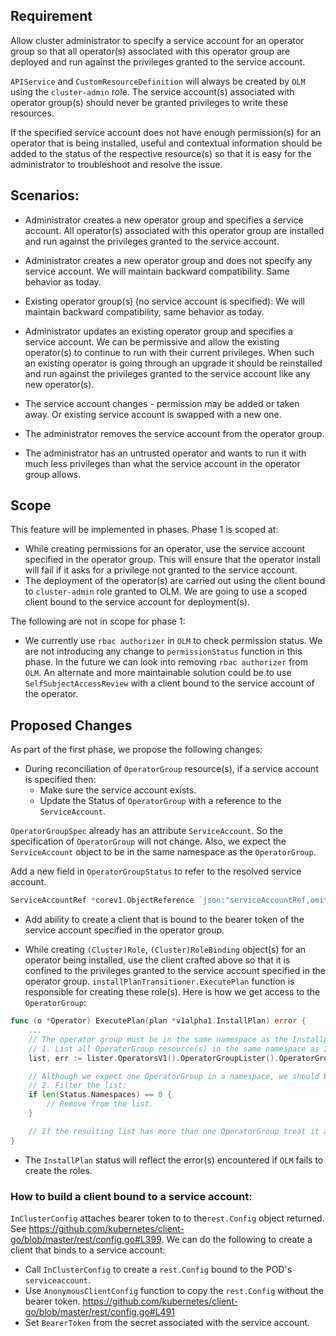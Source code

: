 ## Requirement
Allow cluster administrator to specify a service account for an operator group so that all operator(s) associated with this operator group are deployed and run against the privileges granted to the service account.

`APIService` and `CustomResourceDefinition` will always be created  by `OLM` using the `cluster-admin` role. The service account(s) associated with operator group(s) should never be granted privileges to write these resources.

If the specified service account does not have enough permission(s) for an operator that is being installed, useful and contextual information should be added to the status of the respective resource(s) so that it is easy for the administrator to troubleshoot and resolve the issue.

## Scenarios:
* Administrator creates a new operator group and specifies a service account. All operator(s) associated with this operator group are installed and run against the privileges granted to the service account.

* Administrator creates a new operator group and does not specify any service account. We will  maintain backward compatibility. Same behavior as today.

* Existing operator group(s) (no service account is specified): We will maintain backward compatibility, same behavior as today.

* Administrator updates an existing operator group and specifies a service account. We can be permissive and allow the existing operator(s) to continue to run with their current privileges. When such an existing operator is going through an upgrade it should be reinstalled and run against the privileges granted to the service account like any new operator(s).

* The service account changes - permission may be added or taken away. Or existing service account is swapped with a new one.

* The administrator removes the service account from the operator group.

* The administrator has an untrusted operator and wants to run it with much less privileges than what the service account in the operator group allows.

## Scope
This feature will be implemented in phases. Phase 1 is scoped at:
* While creating permissions for an operator, use the service account specified in the operator group. This will ensure that the operator install will fail if it asks for a privilege not granted to the service account.
* The deployment of the operator(s) are carried out using the client bound to `cluster-admin` role granted to OLM. We are going to use a scoped client bound to the service account for deployment(s).

The following are not in scope for phase 1:
* We currently use `rbac authorizer` in `OLM` to check permission status. We are not introducing any change to `permissionStatus` function in this phase. In the future we can look into removing `rbac authorizer` from `OLM`. An alternate and more maintainable solution could be to use `SelfSubjectAccessReview` with a client bound to the service account of the operator.


## Proposed Changes
As part of the first phase, we propose the following changes:
* During reconciliation of `OperatorGroup` resource(s), if a service account is specified then:
  * Make sure the service account exists.
  * Update the Status of `OperatorGroup` with a reference to the `ServiceAccount`.

`OperatorGroupSpec` already has an attribute `ServiceAccount`. So the specification of `OperatorGroup` will not change. Also, we expect the `ServiceAccount` object to be in the same namespace as the `OperatorGroup`.

Add a new field in `OperatorGroupStatus` to refer to the resolved service account. 
```go
ServiceAccountRef *corev1.ObjectReference `json:"serviceAccountRef,omitempty"`
```

* Add ability to create a client that is bound to the bearer token of the service account specified in the operator group.

* While creating `(Cluster)Role`, `(Cluster)RoleBinding` object(s) for an operator being installed, use the client crafted above so that it is confined to the privileges granted to the service account specified in the operator group. `installPlanTransitioner.ExecutePlan` function is responsible for creating these role(s). Here is how we get access to the `OperatorGroup`:
```go
func (o *Operator) ExecutePlan(plan *v1alpha1.InstallPlan) error {
    ...
    // The operator group must be in the same namespace as the Installplan.
    // 1. List all OperatorGroup resource(s) in the same namespace as Installplan.
    list, err := lister.OperatorsV1().OperatorGroupLister().OperatorGroups(plan.GetNamespace()).List(labels.Everything())

    // Although we expect one OperatorGroup in a namespace, we should be defensive.
    // 2. Filter the list: 
    if len(Status.Namespaces) == 0 {
        // Remove from the list.
    }

    // If the resulting list has more than one OperatorGroup treat it as an error condition.
}
``` 

* The `InstallPlan` status will reflect the error(s) encountered if `OLM` fails to create the roles.

### How to build a client bound to a service account:
`InClusterConfig` attaches bearer token to to the`rest.Config` object returned. See https://github.com/kubernetes/client-go/blob/master/rest/config.go#L399. We can do the following to create a client that binds to a service account:
* Call `InClusterConfig` to create a `rest.Config` bound to the POD's `serviceaccount`.
* Use `AnonymousClientConfig` function to copy the `rest.Config` without the bearer token. https://github.com/kubernetes/client-go/blob/master/rest/config.go#L491
* Set `BearerToken` from the secret associated with the service account.